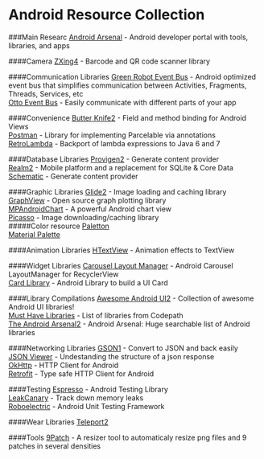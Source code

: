 # Android Resource Collection

###Main Researc
[Android Arsenal](https://android-arsenal.com/) - Android developer portal with tools, libraries, and apps

####Camera
[ZXing4](https://github.com/zxing/zxing) - Barcode and QR code scanner library

####Communication Libraries
[Green Robot Event Bus](https://github.com/greenrobot/EventBus) - Android optimized event bus that simplifies communication between Activities, Fragments, Threads, Services, etc  
[Otto Event Bus](http://square.github.io/otto/) - Easily communicate with different parts of your app

####Convenience
[Butter Knife2](http://jakewharton.github.io/butterknife/) - Field and method binding for Android Views   
[Postman](https://github.com/Workday/postman) - Library for implementing Parcelable via annotations  
[RetroLambda](https://github.com/evant/gradle-retrolambda) - Backport of lambda expressions to Java 6 and 7  

####Database Libraries
[Provigen2](https://github.com/TimotheeJeannin/ProviGen) - Generate content provider  
[Realm2](https://realm.io/) - Mobile platform and a replacement for SQLite & Core Data  
[Schematic](https://github.com/SimonVT/schematic) - Generate content provider


####Graphic Libraries
[Glide2](https://github.com/bumptech/glide) - Image loading and caching library  
[GraphView](http://www.android-graphview.org/) - Open source graph plotting library  
[MPAndroidChart](https://github.com/PhilJay/MPAndroidChart) - A powerful Android chart view  
[Picasso](http://square.github.io/picasso/) - Image downloading/caching library  
#####Color resource
[Paletton](http://paletton.com/)  
[Material Palette](https://www.materialpalette.com/)

####Animation Libraries
[HTextView](https://github.com/hanks-zyh/HTextView) - Animation effects to TextView

####Widget Libraries
[Carousel Layout Manager](https://github.com/Azoft/CarouselLayoutManager) - Android Carousel LayoutManager for RecyclerView  
[Card Library](https://github.com/gabrielemariotti/cardslib/) - Android Library to build a UI Card

####Library Compilations
[Awesome Android UI2](https://github.com/wasabeef/awesome-android-ui) - Collection of awesome Android UI libraries!  
[Must Have Libraries](https://github.com/codepath/android_guides/wiki/Must-Have-Libraries) - List of libraries from Codepath  
[The Android Arsenal2](https://android-arsenal.com/) - Android Arsenal: Huge searchable list of Android libraries

####Networking Libraries
[GSON1](https://github.com/google/gson) - Convert to JSON and back easily  
[JSON Viewer]([http://jsonviewer.stack.hu/) - Undestanding the structure of a json response  
[OkHttp](http://square.github.io/okhttp/) - HTTP Client for Android  
[Retrofit](http://square.github.io/retrofit/) - Type safe HTTP Client for Android

####Testing
[Espresso](https://google.github.io/android-testing-support-library/docs/espresso/setup/) - Android Testing Library  
[LeakCanary](https://github.com/square/leakcanary) - Track down memory leaks  
[Roboelectric](https://github.com/robolectric/robolectric) - Android Unit Testing Framework

####Wear Libraries
[Teleport2](https://github.com/Mariuxtheone/Teleport)

####Tools
[9Patch](https://github.com/redwarp/9-Patch-Resizer) - A resizer tool to automaticaly resize png files and 9 patches in several densities
